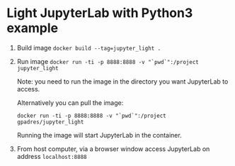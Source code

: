 # Light JupyterLab with Python3 example

1. Build image `docker build --tag=jupyter_light . `

1. Run image ``docker run -ti -p 8888:8888 -v "`pwd`":/project jupyter_light``

    Note: you need to run the image in the directory you want JupyterLab to access.

    Alternatively you can pull the image:

    ``docker run -ti -p 8888:8888 -v "`pwd`":/project gpadres/jupyter_light``

    Running the image will start JupyterLab in the container.

1. From host computer, via a browser window access JupyterLab on address `localhost:8888`
